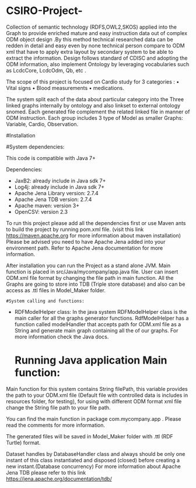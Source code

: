 # CSIRO-Project-

  Collection of semantic technology (RDFS,OWL2,SKOS) applied into the Graph to provide enriched mature and easy instruction data out of complex ODM object design .By this method technical researched data can be redden in detail and easy even by none technical person compare to ODM xml that have to apply extra layout by secondary system to be able to extract the information.
 Design follows standard of CDISC and adopting the ODM information, also implement Ontology by leveraging vocabularies such as LcdcCore, LcdcOdm, Qb, etc .
  
The scope of this project is focused on Cardio study for 3 categories :
•	Vital signs
•	Blood measurements 
•	medications.

  The system split each of the data about particular category into the Three linked graphs internally by ontology and also linkset to external ontology snomed.
  Each generated file complement the related linked file in manner of ODM instruction.
Each group includes 3 type of Model as smaller Graphs: Variable, Cardio, Observation.




#Installation 

#System dependencies:

This code is compatible with Java 7+ 

Dependencies: 
*	JaxB2: already include in Java sdk 7+
*	Log4j: already include in Java sdk 7+
*	Apache Jena Library version: 2.7.4 
*	Apache Jena TDB  version: 2.7.4
*	Apache maven: version 3+
*	OpenCSV: version 2.3

To run this project please add all the dependencies first or use Maven ants to build the project by running pom.xml file.
(visit this link https://maven.apache.org  for more information about maven installation)
  Please be advised you need to have Apache Jena added into your environment path. Refer to Apache Jena documentation for more information.

 After installation you can run the Project as a stand alone JVM. Main function is placed in src/Java/mycompany/app.java file. User can insert ODM.xml file format by changing the file path in main function. All the Graphs are going to store into TDB (Triple store database) and also can be access as .ttl files in Model_Maker folder.

  
    #System calling and functions:

*	RDFModelHelper class:
In the java system RDFModelHelper class is the main caller for all the graphs generator functions. RdfModelHelper has a function called modelHandler that accepts path for ODM.xml file as a String and generate main graph containing all the of our graphs.
For more information check the Java docs.


     # Running Java application Main function:
	
 Main function for this system contains String filePath, this variable provides the path to your ODM.xml file (Default file with controlled data is includes in resources folder, for testing), for using with different ODM format xml file change the String file path to your file path.

You can find the main function in package com.mycompany.app . Please read the comments for more information.

 The generated files will be saved in Model_Maker folder with .ttl (RDF Turtle) format.

 Dataset handles by DatabaseHandler class and always should be only one instant of this class instantiated and disposed (closed) before creating a new instant.(Database concurrency)
 For more information about Apache Jena TDB please refer to this link https://jena.apache.org/documentation/tdb/
